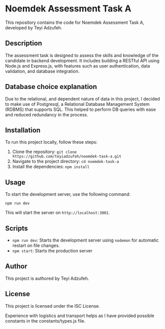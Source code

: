 # Noemdek Assessment Task A

This repository contains the code for Noemdek Assessment Task A, developed by Teyi Adzufeh.

## Description

The assessment task is designed to assess the skills and knowledge of the candidate in backend development. It includes building a RESTful API using Node.js and Express.js, with features such as user authentication, data validation, and database integration.

## Database choice explanation

Due to the relational, and dependent nature of data in this project, I decided to make use of Postgresql, a Relational Database Management System (RDBMS) that supports SQL. This helped to perform DB queries with ease and reduced redundancy in the process.

## Installation

To run this project locally, follow these steps:

1. Clone the repository: `git clone https://github.com/teyiadzufeh/noemdek-task-a.git`
2. Navigate to the project directory: `cd noemdek-task-a`
3. Install the dependencies: `npm install`

## Usage

To start the development server, use the following command:

```
npm run dev
```

This will start the server on `http://localhost:3001`.

## Scripts

- `npm run dev`: Starts the development server using `nodemon` for automatic restart on file changes.
- `npm start`: Starts the production server

## Author

This project is authored by Teyi Adzufeh.

## License

This project is licensed under the ISC License.

Experience with logistics and transport helps as I have provided possible constants in the constants/types.js file.
